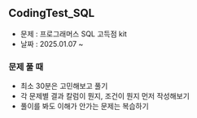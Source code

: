 ## CodingTest_SQL
- 문제 : 프로그래머스 SQL 고득점 kit
- 날짜 : 2025.01.07 ~


### 문제 풀 때
- 최소 30분은 고민해보고 풀기
- 각 문제별 결과 칼럼이 뭔지, 조건이 뭔지 먼저 작성해보기
- 풀이를 봐도 이해가 안가는 문제는 복습하기
